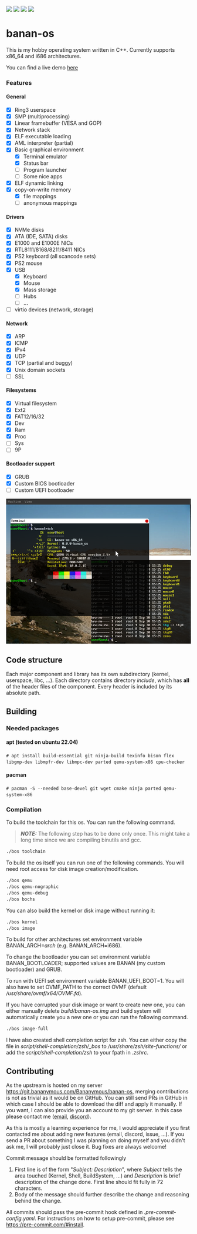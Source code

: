 [![](https://img.shields.io/badge/dynamic/json?url=https%3A%2F%2Fbananymous.com%2Fbanan-os%2Ftokei.json&query=%24.lines&label=total%20lines)](https://git.bananymous.com/Bananymous/banan-os)
[![](https://img.shields.io/github/commit-activity/m/Bananymous/banan-os)](https://git.bananymous.com/Bananymous/banan-os)
[![](https://img.shields.io/github/license/bananymous/banan-os)](https://git.bananymous.com/Bananymous/banan-os/src/branch/main/LICENSE)
[![](https://img.shields.io/discord/1242165176032297040?logo=discord&label=discord)](https://discord.gg/ehjGySwYdK)

# banan-os

This is my hobby operating system written in C++. Currently supports x86\_64 and i686 architectures.

You can find a live demo [here](https://bananymous.com/banan-os)

### Features

#### General
- [x] Ring3 userspace
- [x] SMP (multiprocessing)
- [x] Linear framebuffer (VESA and GOP)
- [x] Network stack
- [x] ELF executable loading
- [x] AML interpreter (partial)
- [x] Basic graphical environment
  - [x] Terminal emulator
  - [x] Status bar
  - [ ] Program launcher
  - [ ] Some nice apps
- [x] ELF dynamic linking
- [x] copy-on-write memory
  - [x] file mappings
  - [ ] anonymous mappings

#### Drivers
- [x] NVMe disks
- [x] ATA (IDE, SATA) disks
- [x] E1000 and E1000E NICs
- [x] RTL8111/8168/8211/8411 NICs
- [x] PS2 keyboard (all scancode sets)
- [x] PS2 mouse
- [x] USB
  - [x] Keyboard
  - [x] Mouse
  - [x] Mass storage
  - [ ] Hubs
  - [ ] ...
- [ ] virtio devices (network, storage)

#### Network
- [x] ARP
- [x] ICMP
- [x] IPv4
- [x] UDP
- [x] TCP (partial and buggy)
- [x] Unix domain sockets
- [ ] SSL

#### Filesystems
- [x] Virtual filesystem
- [x] Ext2
- [x] FAT12/16/32
- [x] Dev
- [x] Ram
- [x] Proc
- [ ] Sys
- [ ] 9P

#### Bootloader support
- [x] GRUB
- [x] Custom BIOS bootloader
- [ ] Custom UEFI bootloader

![screenshot from qemu running banan-os](assets/banan-os.png)

## Code structure

Each major component and library has its own subdirectory (kernel, userspace, libc, ...). Each directory contains directory *include*, which has **all** of the header files of the component. Every header is included by its absolute path.

## Building

### Needed packages

#### apt (tested on ubuntu 22.04)
```# apt install build-essential git ninja-build texinfo bison flex libgmp-dev libmpfr-dev libmpc-dev parted qemu-system-x86 cpu-checker```

#### pacman
```# pacman -S --needed base-devel git wget cmake ninja parted qemu-system-x86```


### Compilation

To build the toolchain for this os. You can run the following command.
> ***NOTE:*** The following step has to be done only once. This might take a long time since we are compiling binutils and gcc.
```sh
./bos toolchain
```

To build the os itself you can run one of the following commands. You will need root access for disk image creation/modification.
```sh
./bos qemu
./bos qemu-nographic
./bos qemu-debug
./bos bochs
```

You can also build the kernel or disk image without running it:
```sh
./bos kernel
./bos image
```

To build for other architectures set environment variable BANAN\_ARCH=*arch* (e.g. BANAN\_ARCH=i686).

To change the bootloader you can set environment variable BANAN\_BOOTLOADER; supported values are BANAN (my custom bootloader) and GRUB.

To run with UEFI set environment variable BANAN\_UEFI\_BOOT=1. You will also have to set OVMF\_PATH to the correct OVMF (default */usr/share/ovmf/x64/OVMF.fd*).

If you have corrupted your disk image or want to create new one, you can either manually delete *build/banan-os.img* and build system will automatically create you a new one or you can run the following command.
```sh
./bos image-full
```

I have also created shell completion script for zsh. You can either copy the file in _script/shell-completion/zsh/\_bos_ to _/usr/share/zsh/site-functions/_ or add the _script/shell-completion/zsh_ to your fpath in _.zshrc_.

## Contributing

As the upstream is hosted on my server https://git.bananymous.com/Bananymous/banan-os, merging contributions is not as trivial as it would be on GitHub. You can still send PRs in GitHub in which case I should be able to download the diff and apply it manually. If you want, I can also provide you an account to my git server. In this case please contact me ([email](mailto:oskari.alaranta@bananymous.com), [discord](https://discord.gg/ehjGySwYdK)).

As this is mostly a learning experience for me, I would appreciate if you first contacted me about adding new features (email, discord, issue, ...). If you send a PR about something I was planning on doing myself and you didn't ask me, I will probably just close it. Bug fixes are always welcome!

Commit message should be formatted followingly

  1. First line is of the form "_Subject: Description_", where _Subject_ tells the area touched (Kernel, Shell, BuildSystem, ...) and _Description_ is brief description of the change done. First line should fit fully in 72 characters.
  2. Body of the message should further describe the change and reasoning behind the change.

All commits should pass the pre-commit hook defined in _.pre-commit-config.yaml_. For instructions on how to setup pre-commit, please see https://pre-commit.com/#install.
